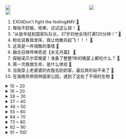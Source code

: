 <div >
	<a style="float:left;width:55%;" href = "https://github.com/anuraghazra/github-readme-stats">
	 <img src = "https://github-readme-stats.vercel.app/api?username=iuuuuuaena&theme=buefy&show_icons=true"/>
	</a>
	<a  style="float:right;width:45%" href = "https://github.com/anuraghazra/github-readme-stats">
	 <img  src="https://github-readme-stats.vercel.app/api/top-langs/?username=anuraghazra&layout=compact"/>
	</a>
	</div>

[![](https://img.shields.io/badge/jxd-@jxdgogogo.xyz-yellowgreen.svg)](https://www.jxdgogogo.xyz)<br>
1. EXO《Don't fight the feeling》MV [:link:](//www.bilibili.com/video/BV1te411P7Wa) <br>
2. 喉咙不舒服，咳嗽，试试这么按！ [:link:](//www.bilibili.com/video/BV1Pg411n7P9) <br>
3. “从放羊娃到国家队队长，37岁的他全场打满120分钟！” [:link:](//www.bilibili.com/video/BV1MA41197qw) <br>
4. 粉丝说看我发挥，我让他散兵起飞！！！ [:link:](//www.bilibili.com/video/BV1pG411K7MK) <br>
5. 这真是一件很酷的事情 [:link:](//www.bilibili.com/video/BV1c14y1T79D) <br>
6. 融合召唤呼唤奇迹【水无月菌】 [:link:](//www.bilibili.com/video/BV1T44y1U72N) <br>
7. 探秘诺贝尔奖晚宴！准备了整整1年的晚宴上都吃什么？ [:link:](//www.bilibili.com/video/BV1EK411678n) <br>
8. 第一次挽救生命，是什么体验 [:link:](//www.bilibili.com/video/BV1FG411K7Cd) <br>
9. 当我穿上老婆婆的衣服去奶奶家，最后笑的站不来了 [:link:](//www.bilibili.com/video/BV1kP411M7fv) <br>
10. 在海南热带雨林国家公园，遇到了这些了不得的生物 [:link:](//www.bilibili.com/video/BV17A4119715) <br>
<details>
<summary>10 ~ 20</summary>

11. 国内开放了 刘庸详细解答关于新冠病毒 [:link:](//www.bilibili.com/video/BV1jM411U7rh) <br>
12. 当我第九次尝试rap [:link:](//www.bilibili.com/video/BV1XD4y187Gh) <br>
13. “究竟什么样的人，才会喜欢这种氛围感” [:link:](//www.bilibili.com/video/BV1F8411V7MG) <br>
14. 《无间道》凭什么能封神20年？20000字细节解读带你看懂经典！ [:link:](//www.bilibili.com/video/BV1ae411P74Q) <br>
15. 小米13性能分析：骁龙8Gen2能效不错！ [:link:](//www.bilibili.com/video/BV1RP4y1S77y) <br>
16. 大咖请客 厨子联动 [:link:](//www.bilibili.com/video/BV11R4y1r71z) <br>
17. 当年4399上的发泄神作，真实结局竟如此阴暗 [:link:](//www.bilibili.com/video/BV1944y1m78G) <br>
18. 你管这叫火腿肠？！！！ [:link:](//www.bilibili.com/video/BV1MG411K74z) <br>
19. 当我把666片落叶做成高定裙！ [:link:](//www.bilibili.com/video/BV128411V7Tu) <br>
</details>
<details>
<summary>19 ~ 20</summary>

20. 语文老师看了直接气的拉屎！【小学生作业】 [:link:](//www.bilibili.com/video/BV1d14y1P7au) <br>
21. 压力怪给老子死 [:link:](//www.bilibili.com/video/BV19R4y1r73j) <br>
22. 挑战买光必胜客店里所有的单品，要花多少钱？结算发现要破产了！ [:link:](//www.bilibili.com/video/BV1g84y1t73u) <br>
23. 花钱买个游戏，偷装文件还只让玩一次？！ [:link:](//www.bilibili.com/video/BV1H8411V7zY) <br>
24. 当我带爸妈去拍婚纱照 [:link:](//www.bilibili.com/video/BV16D4y1a7fb) <br>
25. “蓝朋友”变“男朋友”，这有一个甜甜的故事请查收～ [:link:](//www.bilibili.com/video/BV17K41167pN) <br>
26. 游戏中的女性角色，动作风格差距好大呀…… [:link:](//www.bilibili.com/video/BV1t84y1t7nP) <br>
27. 23首爆火的欧美破亿神曲大串烧！ [:link:](//www.bilibili.com/video/BV1z44y1m7A7) <br>
28. 托尼老师的钢铁战衣，能拿几个诺贝尔奖?【司徒之脑洞】 [:link:](//www.bilibili.com/video/BV13W4y1u7nZ) <br>
</details>
<details>
<summary>28 ~ 30</summary>

29. 看到这一幕，谁还忍心拉绳子！ [:link:](//www.bilibili.com/video/BV118411V7MV) <br>
30. 《下一个是谁》第四季（1） [:link:](//www.bilibili.com/video/BV128411G7by) <br>
31. 历史书：听的我脑子都要长出来了 [:link:](//www.bilibili.com/video/BV1YG4y1u7i3) <br>
32. 现场见证 "库里汤神合砍66分" 勇士大胜凯尔特人！重演总决赛剧情！ [:link:](//www.bilibili.com/video/BV1DV4y1w7ZE) <br>
33. 江湖传言一口锅就能做的甜品，整一下？ [:link:](//www.bilibili.com/video/BV1AV4y1N7M3) <br>
34. 《我是内个内个内个___》 [:link:](//www.bilibili.com/video/BV1dG4y137wn) <br>
35. 沙特王子爱吃这？迪拜王室这聚餐？这家店小伙绷不住了！ [:link:](//www.bilibili.com/video/BV1Qd4y1e7xJ) <br>
36. 一个苹果65？！人均500的黑珍珠只有三道能点的菜？【凭啥那么贵47-醉东】 [:link:](//www.bilibili.com/video/BV1xv4y197UV) <br>
37. 第九个南京大屠杀死难者国家公祭日，请留一分钟 [:link:](//www.bilibili.com/video/BV1eg411n7Wq) <br>
</details>
<details>
<summary>37 ~ 40</summary>

38. 安息吧！查尔斯小火车！通关完结！ [:link:](//www.bilibili.com/video/BV1zd4y1v79r) <br>
39. 南方人冬季骑行东北，零下十度在废弃铁皮房里煮饺子吃，目前感觉良好 [:link:](//www.bilibili.com/video/BV16R4y1r7wz) <br>
40. 【原神手书】散兵「 荣耀向我俯首」 [:link:](//www.bilibili.com/video/BV18d4y1e7NK) <br>
41. 中国民族服装纷纷出手 [:link:](//www.bilibili.com/video/BV1444y1U7C3) <br>
42. 我花3个月研究了钱学森的理论讲的到底是什么？【钱学森下】【正经比比】 [:link:](//www.bilibili.com/video/BV1U14y1K7Ko) <br>
43. 【原神】所有角色换成流浪者(散兵)大招，踹你！ [:link:](//www.bilibili.com/video/BV1DW4y1g7fR) <br>
44. 【装机教程】全网最好的装机教程，没有之一 [:link:](//www.bilibili.com/video/BV1BG4y137mG) <br>
45. 没有弱的宝可梦，只有弱的训练师！！！ [:link:](//www.bilibili.com/video/BV1re4y1T7Fr) <br>
46. 《原神》散兵/流浪者「赐我一梦，但该醒了」 [:link:](//www.bilibili.com/video/BV1DV4y1w78g) <br>
</details>
<details>
<summary>46 ~ 50</summary>

47. 【鱼肉肉】这么可爱真是抱歉 甜甜圈~ [:link:](//www.bilibili.com/video/BV1j84y1r7wt) <br>
48. 同桌：我上台就是秀场！ [:link:](//www.bilibili.com/video/BV1N14y1N7wP) <br>
49. angelababy化妆师“改造”普通人⁉画完直接走红毯！ [:link:](//www.bilibili.com/video/BV1id4y1e71E) <br>
50. 【鉴定热门】千万级食品安全网红主居然经常弄错食物相关常识问题？买到违法产品却从不举报！ [:link:](//www.bilibili.com/video/BV1z44y1U7WX) <br>
51. 这下不得不玩原神了...【P12 这就是当富哥们的感觉吗？】【4K 60】 [:link:](//www.bilibili.com/video/BV1544y1U7cV) <br>
52. 动画里都是真的？四驱车越野大赛，四驱兄弟直呼内行。潇洒杯第六届第一集 [:link:](//www.bilibili.com/video/BV1qM411z7sb) <br>
53. 【旭旭宝宝】宝哥最潮名场面复刻！ [:link:](//www.bilibili.com/video/BV1FK411r7kw) <br>
54. 当我羊了以后，臭卷宝寸步不离守护妈妈！ [:link:](//www.bilibili.com/video/BV1kR4y1r7GE) <br>
55. 这一口够不够解馋？ [:link:](//www.bilibili.com/video/BV1pP4y1D7E8) <br>
</details>
<details>
<summary>55 ~ 60</summary>

56. 新能源狗力车，每公里消耗一袋冻干 [:link:](//www.bilibili.com/video/BV16e4y1T7YL) <br>
57. 关于无障碍通道的事，物理课应该讲的很清楚，就杠上了 [:link:](//www.bilibili.com/video/BV1c44y1U74p) <br>
58. 很好奇，这游戏凭啥敢卖中国人100w？ [:link:](//www.bilibili.com/video/BV1V84y1t7QA) <br>
59. 迪卢克 只用登龙斩 一血无伤雷电将军，但是手机版！ [:link:](//www.bilibili.com/video/BV1TG411M7VA) <br>
60. 他们只是演了一个故事，走不出的是我们 [:link:](//www.bilibili.com/video/BV1i44y1m7to) <br>
61. 喝茶还是饮酒？这件环牙料与后赤壁赋哪个好？ [:link:](//www.bilibili.com/video/BV1NA41197wM) <br>
62. 怪鸽粗茶淡饭，祝您好运常伴！哈哈哈哈哈 [:link:](//www.bilibili.com/video/BV1te411P75k) <br>
63. 结婚950天后，终于要开始了！！！ [:link:](//www.bilibili.com/video/BV1T8411p7zN) <br>
64. 男朋友？ 癞蛤蟆罢了 [:link:](//www.bilibili.com/video/BV1F8411V7sa) <br>
</details>
<details>
<summary>64 ~ 70</summary>

65. 带着紫藤花礼物，我倾听了一位女孩与猫的故事 [:link:](//www.bilibili.com/video/BV1R44y1m7Y3) <br>
66. 好多朋友说不够看，今天超长九分钟！ [:link:](//www.bilibili.com/video/BV1zg411n75H) <br>
67. 怂 人 日 记 [:link:](//www.bilibili.com/video/BV1QK411677K) <br>
68. 《2022年度十大黑马剧》【Low君大赏01】 [:link:](//www.bilibili.com/video/BV1314y1T7bU) <br>
69. 【高燃】苦寻一年，一个视频带你看遍历代中国战刀！ [:link:](//www.bilibili.com/video/BV1bR4y1r7c6) <br>
70. 感冒药叠吃=肝衰竭进ICU？感冒退烧药，究竟怎么吃才安全【茼蒿会】 [:link:](//www.bilibili.com/video/BV18P4y1D7GW) <br>
71. “众 神 归 位 ！” [:link:](//www.bilibili.com/video/BV1DV4y1P7Sf) <br>
72. 统计2700位头部UP主的数据，我发现了什么秘密？ [:link:](//www.bilibili.com/video/BV1T84y1t7XS) <br>
73. 我！高振宁！回来了！ [:link:](//www.bilibili.com/video/BV1S84y1t77N) <br>
</details>
<details>
<summary>73 ~ 80</summary>

74. 假如龙哥给流浪者配音 [:link:](//www.bilibili.com/video/BV1z8411V7hZ) <br>
75. 四打五，也从未退缩过 [:link:](//www.bilibili.com/video/BV11R4y1r72h) <br>
76. SEVENTEEN Shadow+March+HOT 2022AAA颁奖典礼舞台 [:link:](//www.bilibili.com/video/BV1W24y1X71d) <br>
77. 广东冬天的仪式感！ [:link:](//www.bilibili.com/video/BV16g411n7GA) <br>
78. 挑战国宴名菜灌汤黄鱼，帅小子真的能成功吗？ [:link:](//www.bilibili.com/video/BV1qD4y187xR) <br>
79. 烦·高 [:link:](//www.bilibili.com/video/BV1GP411T7nN) <br>
80. 极限十天出片！只为拍出这位热爱梅西小姐姐的自白 [:link:](//www.bilibili.com/video/BV16g411n751) <br>
81. “我宁可痛苦，我不要麻木”一位农村妇女震惊世人的觉醒与出走 [:link:](//www.bilibili.com/video/BV1Qg411J7Mx) <br>
82. “别压抑自己” [:link:](//www.bilibili.com/video/BV1fP4y1S7hi) <br>
</details>
<details>
<summary>82 ~ 90</summary>

83. 【Rookie】 很高兴还能见到你 [:link:](//www.bilibili.com/video/BV1B44y1U7fd) <br>
84. 真的！不认识就不要看了。 丢人........... [:link:](//www.bilibili.com/video/BV11K41167wH) <br>
85. 【瑞克与莫蒂】第六季完结，原来全都在铺垫……第六季第十集剧情分析＃244 [:link:](//www.bilibili.com/video/BV1v84y1t7QC) <br>
86. 我的豚鼠品牌终于出来啦！！！！ [:link:](//www.bilibili.com/video/BV1sD4y1a7Zv) <br>
87. 生腌海鲜来咯 [:link:](//www.bilibili.com/video/BV1rv4y1X7WC) <br>
88. 【1000部动漫混剪】我们遥远的不是距离,而是次元！！！ [:link:](//www.bilibili.com/video/BV1b24y1Q7aC) <br>
89. 复刻夜市摊19元一份的牛排，80元买8块，实现牛排自由，太爽了 [:link:](//www.bilibili.com/video/BV19V4y1w75j) <br>
90. 东京特产：原神广告 [:link:](//www.bilibili.com/video/BV1LD4y1a7zU) <br>
91. 【速度与激情特别行动】地表最强光头联手，怒干改造战士，徒手拽飞机战力逆天！ [:link:](//www.bilibili.com/video/BV1hg411n7fs) <br>
</details>
<details>
<summary>91 ~ 100</summary>

92. 《叶问7：神仙下凡之我在人间当老大》 [:link:](//www.bilibili.com/video/BV1cP4y1D788) <br>
93. 热缩片好好玩！在上面写字就变得好可爱！ [:link:](//www.bilibili.com/video/BV1gG411K7ry) <br>
94. 无所谓！黄桃罐头自会出手 [:link:](//www.bilibili.com/video/BV1wA41197gA) <br>
95. 酱紫剪【2019无敌速通版】！！ [:link:](//www.bilibili.com/video/BV1DV4y1w7NF) <br>
96. 当你作死去摸女同学的手 [:link:](//www.bilibili.com/video/BV1N14y1J7ux) <br>
97. 帝后两不疑 [:link:](//www.bilibili.com/video/BV1CW4y1M7fX) <br>
98. 十元贫穷料理再升级，十道大餐让你月底不再勒腰带 [:link:](//www.bilibili.com/video/BV1e24y1Q7mT) <br>
99. 什么？胖哥你竟然！！ [:link:](//www.bilibili.com/video/BV1RK41167LZ) <br>
100. 山顶上的半决赛！现场见证阿根廷3比0克罗地亚晋级决赛！梅西的第二次世界杯决赛来了！ [:link:](//www.bilibili.com/video/BV1Le4y1K7DP) <br>
</details>
